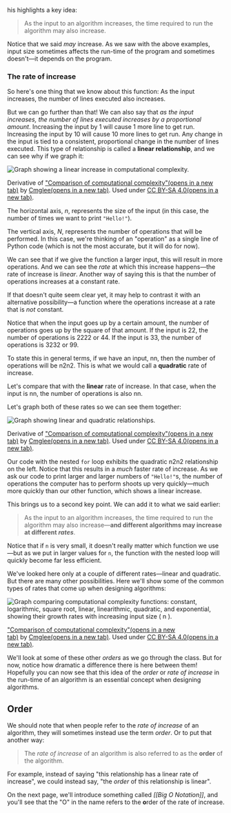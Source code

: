 his highlights a key idea:

> As the input to an algorithm increases, the time required to run the algorithm may also increase.

Notice that we said _may_ increase. As we saw with the above examples, input size sometimes affects the run-time of the program and sometimes doesn't—it depends on the program.

### The rate of increase

So here's one thing that we know about this function: As the input increases, the number of lines executed also increases.

But we can go further than that! We can also say that _as the input increases, the number of lines executed increases by a proportional amount_. Increasing the input by 1 will cause 1 more line to get run. Increasing the input by 10 will cause 10 more lines to get run. Any change in the input is tied to a consistent, proportional change in the number of lines executed. This type of relationship is called a **linear relationship**, and we can see why if we graph it:

![Graph showing a linear increase in computational complexity.](https://video.udacity-data.com/topher/2019/March/5c911aa7_01-n-comparison-computational-complexity/01-n-comparison-computational-complexity.svg)

Derivative of ["Comparison of computational complexity"(opens in a new tab)](https://commons.wikimedia.org/wiki/File:Comparison_computational_complexity.svg) by [Cmglee(opens in a new tab)](https://commons.wikimedia.org/wiki/User:Cmglee). Used under [CC BY-SA 4.0(opens in a new tab)](https://creativecommons.org/licenses/by-sa/4.0/deed.en).

The horizontal axis, _n_, represents the size of the input (in this case, the number of times we want to print `"Hello!"`).

The vertical axis, _N_, represents the number of operations that will be performed. In this case, we're thinking of an "operation" as a single line of Python code (which is not the most accurate, but it will do for now).

We can see that if we give the function a larger input, this will result in more operations. And we can see the _rate_ at which this increase happens—the rate of increase is _linear_. Another way of saying this is that the number of operations increases at a constant rate.

If that doesn't quite seem clear yet, it may help to contrast it with an alternative possibility—a function where the operations increase at a rate that is _not_ constant.


Notice that when the input goes up by a certain amount, the number of operations goes up by the square of that amount. If the input is 22, the number of operations is 2222 or 44. If the input is 33, the number of operations is 3232 or 99.

To state this in general terms, if we have an input, nn, then the number of operations will be n2n2. This is what we would call a **quadratic** rate of increase.

Let's compare that with the **linear** rate of increase. In that case, when the input is nn, the number of operations is also nn.

Let's graph both of these rates so we can see them together:

![Graph showing linear and quadratic relationships.](https://video.udacity-data.com/topher/2019/March/5c9120f9_02-n-squared-comparison-computational-complexity/02-n-squared-comparison-computational-complexity.svg)

Derivative of ["Comparison of computational complexity"(opens in a new tab)](https://commons.wikimedia.org/wiki/File:Comparison_computational_complexity.svg) by [Cmglee(opens in a new tab)](https://commons.wikimedia.org/wiki/User:Cmglee). Used under [CC BY-SA 4.0(opens in a new tab)](https://creativecommons.org/licenses/by-sa/4.0/deed.en).

Our code with the nested `for` loop exhibits the quadratic n2n2 relationship on the left. Notice that this results in a _much_ faster rate of increase. As we ask our code to print larger and larger numbers of `"Hello!"`s, the number of operations the computer has to perform shoots up very quickly—much more quickly than our other function, which shows a linear increase.

This brings us to a second key point. We can add it to what we said earlier:

> As the input to an algorithm increases, the time required to run the algorithm may also increase—**and different algorithms may increase at different _rates_**.

Notice that if `n` is very small, it doesn't really matter which function we use—but as we put in larger values for `n`, the function with the nested loop will quickly become far less efficient.

We've looked here only at a couple of different rates—linear and quadratic. But there are many other possibilities. Here we'll show some of the common types of rates that come up when designing algorithms:

![Graph comparing computational complexity functions: constant, logarithmic, square root, linear, linearithmic, quadratic, and exponential, showing their growth rates with increasing input size \( n \).](https://video.udacity-data.com/topher/2019/March/5c92f7e6_00-all-comparison-computational-complexity/00-all-comparison-computational-complexity.svg)

["Comparison of computational complexity"(opens in a new tab)](https://commons.wikimedia.org/wiki/File:Comparison_computational_complexity.svg) by [Cmglee(opens in a new tab)](https://commons.wikimedia.org/wiki/User:Cmglee). Used under [CC BY-SA 4.0(opens in a new tab)](https://creativecommons.org/licenses/by-sa/4.0/deed.en).

We'll look at some of these other _orders_ as we go through the class. But for now, notice how dramatic a difference there is here between them! Hopefully you can now see that this idea of the _order_ or _rate of increase_ in the run-time of an algorithm is an essential concept when designing algorithms.

## Order

We should note that when people refer to the _rate of increase_ of an algorithm, they will sometimes instead use the term _order_. Or to put that another way:

> The _rate of increase_ of an algorithm is also referred to as the **order** of the algorithm.

For example, instead of saying "this relationship has a linear rate of increase", we could instead say, "the _order_ of this relationship is linear".

On the next page, we'll introduce something called _[[Big O Notation]]_, and you'll see that the "O" in the name refers to the **o**rder of the rate of increase.